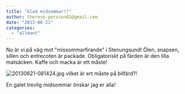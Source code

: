 ```yaml
---
title: "Glad midsommar!!"
author: therese.persson82@gmail.com
date: "2013-06-21"
categories: 
  - "allmant"
---
```


Nu är vi på väg mot "missommarfirande" i Stenungsund! Ölen, snapsen, sillen och entrecoten är packade. Obligatoriskt på färden är den lilla matsäcken. Kaffe och macka är ett måste!  
  
![20130621-081424.jpg](/static/img/20130621-081424.jpg) vilket är ert måste på bilfärd?!

En galet trevlig midsommar önskar jag er alla!
